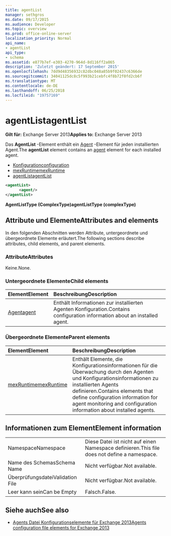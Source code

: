 ```yaml
---
title: agentList
manager: sethgros
ms.date: 09/17/2015
ms.audience: Developer
ms.topic: overview
ms.prod: office-online-server
localization_priority: Normal
api_name:
- agentList
api_type:
- schema
ms.assetid: e877b7ef-e303-4270-964d-8d116ff2a865
description: 'Zuletzt geändert: 17 September 2015'
ms.openlocfilehash: 7dd9d48356932c82dbc048a85b9f02437c6366de
ms.sourcegitcommit: 34041125dc8c5f993b21cebfc4f8b72f0fd2cb6f
ms.translationtype: MT
ms.contentlocale: de-DE
ms.lasthandoff: 06/25/2018
ms.locfileid: "19757169"
---
```

# <a name="agentlist"></a><span data-ttu-id="335b8-103">agentList</span><span class="sxs-lookup"><span data-stu-id="335b8-103">agentList</span></span>
  
<span data-ttu-id="335b8-104">**Gilt für:** Exchange Server 2013</span><span class="sxs-lookup"><span data-stu-id="335b8-104">**Applies to:** Exchange Server 2013</span></span>
  
<span data-ttu-id="335b8-105">Das **AgentList** -Element enthält ein [Agent](agent.md) -Element für jeden installierten Agent.</span><span class="sxs-lookup"><span data-stu-id="335b8-105">The **agentList** element contains an [agent](agent.md) element for each installed agent.</span></span> 
  
- [<span data-ttu-id="335b8-106">Konfiguration</span><span class="sxs-lookup"><span data-stu-id="335b8-106">configuration</span></span>](configuration.md)
- [<span data-ttu-id="335b8-107">mexRuntime</span><span class="sxs-lookup"><span data-stu-id="335b8-107">mexRuntime</span></span>](mexruntime.md)
- [<span data-ttu-id="335b8-108">agentList</span><span class="sxs-lookup"><span data-stu-id="335b8-108">agentList</span></span>](agentlist.md)
  
```XML
<agentList>
      <agent/>
</agentList>
```

<span data-ttu-id="335b8-109">**AgentListType (ComplexType)**</span><span class="sxs-lookup"><span data-stu-id="335b8-109">**agentListType (complexType)**</span></span>

## <a name="attributes-and-elements"></a><span data-ttu-id="335b8-110">Attribute und Elemente</span><span class="sxs-lookup"><span data-stu-id="335b8-110">Attributes and elements</span></span>

<span data-ttu-id="335b8-111">In den folgenden Abschnitten werden Attribute, untergeordnete und übergeordnete Elemente erläutert.</span><span class="sxs-lookup"><span data-stu-id="335b8-111">The following sections describe attributes, child elements, and parent elements.</span></span>
  
### <a name="attributes"></a><span data-ttu-id="335b8-112">Attribute</span><span class="sxs-lookup"><span data-stu-id="335b8-112">Attributes</span></span>

<span data-ttu-id="335b8-113">Keine.</span><span class="sxs-lookup"><span data-stu-id="335b8-113">None.</span></span>
  
### <a name="child-elements"></a><span data-ttu-id="335b8-114">Untergeordnete Elemente</span><span class="sxs-lookup"><span data-stu-id="335b8-114">Child elements</span></span>

|<span data-ttu-id="335b8-115">**Element**</span><span class="sxs-lookup"><span data-stu-id="335b8-115">**Element**</span></span>|<span data-ttu-id="335b8-116">**Beschreibung**</span><span class="sxs-lookup"><span data-stu-id="335b8-116">**Description**</span></span>|
|:-----|:-----|
|[<span data-ttu-id="335b8-117">Agent</span><span class="sxs-lookup"><span data-stu-id="335b8-117">agent</span></span>](agent.md) <br/> |<span data-ttu-id="335b8-118">Enthält Informationen zur installierten Agenten Konfiguration.</span><span class="sxs-lookup"><span data-stu-id="335b8-118">Contains configuration information about an installed agent.</span></span>  <br/> |
   
### <a name="parent-elements"></a><span data-ttu-id="335b8-119">Übergeordnete Elemente</span><span class="sxs-lookup"><span data-stu-id="335b8-119">Parent elements</span></span>

|<span data-ttu-id="335b8-120">**Element**</span><span class="sxs-lookup"><span data-stu-id="335b8-120">**Element**</span></span>|<span data-ttu-id="335b8-121">**Beschreibung**</span><span class="sxs-lookup"><span data-stu-id="335b8-121">**Description**</span></span>|
|:-----|:-----|
|[<span data-ttu-id="335b8-122">mexRuntime</span><span class="sxs-lookup"><span data-stu-id="335b8-122">mexRuntime</span></span>](mexruntime.md) <br/> |<span data-ttu-id="335b8-123">Enthält Elemente, die Konfigurationsinformationen für die Überwachung durch den Agenten und Konfigurationsinformationen zu installierten Agents definieren.</span><span class="sxs-lookup"><span data-stu-id="335b8-123">Contains elements that define configuration information for agent monitoring and configuration information about installed agents.</span></span>  <br/> |
   
## <a name="element-information"></a><span data-ttu-id="335b8-124">Informationen zum Element</span><span class="sxs-lookup"><span data-stu-id="335b8-124">Element information</span></span>

|||
|:-----|:-----|
|<span data-ttu-id="335b8-125">Namespace</span><span class="sxs-lookup"><span data-stu-id="335b8-125">Namespace</span></span>  <br/> |<span data-ttu-id="335b8-126">Diese Datei ist nicht auf einen Namespace definieren.</span><span class="sxs-lookup"><span data-stu-id="335b8-126">This file does not define a namespace.</span></span>  <br/> |
|<span data-ttu-id="335b8-127">Name des Schemas</span><span class="sxs-lookup"><span data-stu-id="335b8-127">Schema Name</span></span>  <br/> |<span data-ttu-id="335b8-128">Nicht verfügbar.</span><span class="sxs-lookup"><span data-stu-id="335b8-128">Not available.</span></span>  <br/> |
|<span data-ttu-id="335b8-129">Überprüfungsdatei</span><span class="sxs-lookup"><span data-stu-id="335b8-129">Validation File</span></span>  <br/> |<span data-ttu-id="335b8-130">Nicht verfügbar.</span><span class="sxs-lookup"><span data-stu-id="335b8-130">Not available.</span></span>  <br/> |
|<span data-ttu-id="335b8-131">Leer kann sein</span><span class="sxs-lookup"><span data-stu-id="335b8-131">Can be Empty</span></span>  <br/> |<span data-ttu-id="335b8-132">Falsch.</span><span class="sxs-lookup"><span data-stu-id="335b8-132">False.</span></span>  <br/> |
   
## <a name="see-also"></a><span data-ttu-id="335b8-133">Siehe auch</span><span class="sxs-lookup"><span data-stu-id="335b8-133">See also</span></span>

- [<span data-ttu-id="335b8-134">Agents Datei Konfigurationselemente für Exchange 2013</span><span class="sxs-lookup"><span data-stu-id="335b8-134">Agents configuration file elements for Exchange 2013</span></span>](agents-configuration-file-elements-for-exchange-2013.md)

